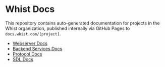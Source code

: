 # Whist Docs

This repository contains auto-generated documentation for projects in the Whist organization, published internally via GitHub Pages to `docs.whist.com/[project]`.

- [Webserver Docs](https://docs.whist.com/webserver)
- [Backend Services Docs](https://docs.whist.com/backend/services)
- [Protocol Docs](https://docs.whist.com/protocol)
- [SDL Docs](https://docs.whist.com/SDL)
